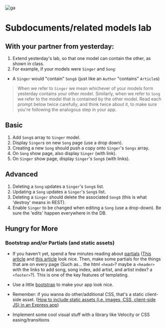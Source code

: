 ![ga](https://ga-dash.s3.amazonaws.com/production/assets/logo-9f88ae6c9c3871690e33280fcf557f33.png)

# Subdocuments/related models lab

## With your partner from yesterday:

1. Extend yesterday's lab, so that one model can contain the other, as shown in class.
1. For example, if your models were `Singer` and `Song`: 
  * A `Singer` would "contain" `Song`s (just like an `Author` "contains" `Article`s)

> When we refer to `Singer` we mean whichever of your models form yesterday contains your other model.  Similarly, when we refer to `Song` we refer to the model that is contained by the other model.  Read each prompt below twice carefully, and think twice about it, to make sure you're following the analogous step in your app.


## Basic

1. Add `Song`s array to `Singer` model.
1. Display `Singer`s on new `Song` page (use a drop down).
1. Creating a new `Song` should push a copy onto `Singer`'s `Songs` array.
1. On `Song` show page, also display `Singer` (with link).
1. On `Singer` show page, display `Singer`'s `Song`s (with links).

## Advanced

1. Deleting a `Song` updates a `Singer`'s `Song`s list.
1. Updating a `Song` updates a `Singer`'s `Song`s list.
1. Deleting a `Singer` should delete the associated `Song`s (this is what 'destroy' means in REST).
1. Enable `Singer` to be changed when editing a `Song` (use a drop-down). Be sure the 'edits' happen everywhere in the DB.

## Hungry for More

### Bootstrap and/or Partials (and static assets)

* If you haven't yet, spend a few minutes reading about [partials](https://www.google.com/search?q=ejs+partials) ([This article](https://medium.freecodecamp.org/how-to-use-ejs-templating-in-a-node-js-application-ea9347a96c65) and [this article](https://scotch.io/tutorials/use-ejs-to-template-your-node-application) look nice.  Then, make some partials for the things that are on every page (Such as... the html `<head>`? maybe a `<header>` with the links to add song, song index, add artist, and artist index? a `<footer>`?).  This is one of the key features of templating.

* Use a little [bootstrap](getbootstrap.com) to make your app look nice. 

* Remember: if you wanna do other/additional CSS, that's a static client-side asset. ([How to include static assets (i.e. images, CSS, client-side JS) in an Express app](https://expressjs.com/en/starter/static-files.html))

* Implement some cool visual stuff with a library like Velocity or CSS easing/transitions
